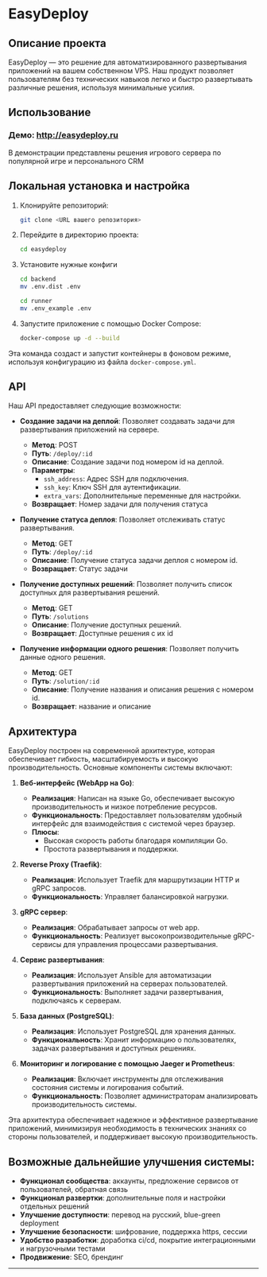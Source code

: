 # EasyDeploy

## Описание проекта

EasyDeploy — это решение для автоматизированного развертывания приложений на вашем собственном VPS. Наш продукт позволяет пользователям без технических навыков легко и быстро развертывать различные решения, используя минимальные усилия.

## Использование

### Демо: http://easydeploy.ru 

В демонстрации представлены решения игрового сервера по популярной игре и персонального CRM

## Локальная установка и настройка

1. Клонируйте репозиторий:
   ```bash
   git clone <URL вашего репозитория>
   ```

2. Перейдите в директорию проекта:
   ```bash
   cd easydeploy
   ```

3. Установите нужные конфиги
   ```bash
   cd backend
   mv .env.dist .env
   ```

   ```bash
   cd runner
   mv .env_example .env
   ```


4. Запустите приложение с помощью Docker Compose:
   ```bash
   docker-compose up -d --build
   ```

Эта команда создаст и запустит контейнеры в фоновом режиме, используя конфигурацию из файла `docker-compose.yml`.


## API

Наш API предоставляет следующие возможности:

- **Создание задачи на деплой**: Позволяет создавать задачи для развертывания приложений на сервере.
  - **Метод**: POST
  - **Путь**: `/deploy/:id`
  - **Описание**: Создание задачи под номером id на деплой.
  - **Параметры**: 
    - `ssh_address`: Адрес SSH для подключения.
    - `ssh_key`: Ключ SSH для аутентификации.
    - `extra_vars`: Дополнительные переменные для настройки.
  - **Возвращает**: Номер задачи для получения статуса

- **Получение статуса деплоя**: Позволяет отслеживать статус развертывания.
  - **Метод**: GET
  - **Путь**: `/deploy/:id`
  - **Описание**: Получение статуса задачи деплоя с номером id.
  - **Возвращает**: Cтатус задачи

- **Получение доступных решений**: Позволяет получить список доступных для развертывания решений.
  - **Метод**: GET
  - **Путь**: `/solutions`
  - **Описание**: Получение доступных решений.
  - **Возвращает**: Доступные решения с их id

- **Получение информации одного решения**: Позволяет получить данные одного решения.
  - **Метод**: GET
  - **Путь**: `/solution/:id`
  - **Описание**: Получение названия и описания решения с номером id.
  - **Возвращает**: название и описание

## Архитектура

EasyDeploy построен на современной архитектуре, которая обеспечивает гибкость, масштабируемость и высокую производительность. Основные компоненты системы включают:

1. **Веб-интерфейс (WebApp на Go)**:
   - **Реализация**: Написан на языке Go, обеспечивает высокую производительность и низкое потребление ресурсов.
   - **Функциональность**: Предоставляет пользователям удобный интерфейс для взаимодействия с системой через браузер.
   - **Плюсы**:
     - Высокая скорость работы благодаря компиляции Go.
     - Простота развертывания и поддержки.

2. **Reverse Proxy (Traefik)**:
   - **Реализация**: Использует Traefik для маршрутизации HTTP и gRPC запросов.
   - **Функциональность**: Управляет балансировкой нагрузки.

3. **gRPC сервер**:
   - **Реализация**: Обрабатывает запросы от web app.
   - **Функциональность**: Реализует высокопроизводительные gRPC-сервисы для управления процессами развертывания.

4. **Сервис развертывания**:
   - **Реализация**: Использует Ansible для автоматизации развертывания приложений на серверах пользователей.
   - **Функциональность**: Выполняет задачи развертывания, подключаясь к серверам.

5. **База данных (PostgreSQL)**:
   - **Реализация**: Использует PostgreSQL для хранения данных.
   - **Функциональность**: Хранит информацию о пользователях, задачах развертывания и доступных решениях.

6. **Мониторинг и логирование с помощью Jaeger и Prometheus**:
   - **Реализация**: Включает инструменты для отслеживания состояния системы и логирования событий.
   - **Функциональность**: Позволяет администраторам анализировать производительность системы.

Эта архитектура обеспечивает надежное и эффективное развертывание приложений, минимизируя необходимость в технических знаниях со стороны пользователей, и поддерживает высокую производительность.

## Возможные дальнейшие улучшения системы:

- **Функционал сообщества**: аккаунты, предложение сервисов от пользователей, обратная связь
- **Функционал развертки**: дополнительные поля и настройки отдельных решений
- **Улучшение доступности**: перевод на русский, blue-green deployment
- **Улучшение безопасности**: шифрование, поддержка https, сессии
- **Удобство разработки**: доработка ci/cd, покрытие интеграционными и нагрузочными тестами
- **Продвижение**: SEO, брендинг
---

